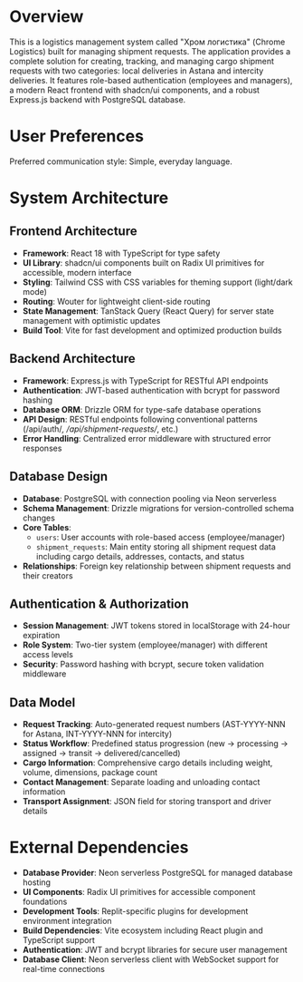 # Overview

This is a logistics management system called "Хром логистика" (Chrome Logistics) built for managing shipment requests. The application provides a complete solution for creating, tracking, and managing cargo shipment requests with two categories: local deliveries in Astana and intercity deliveries. It features role-based authentication (employees and managers), a modern React frontend with shadcn/ui components, and a robust Express.js backend with PostgreSQL database.

# User Preferences

Preferred communication style: Simple, everyday language.

# System Architecture

## Frontend Architecture
- **Framework**: React 18 with TypeScript for type safety
- **UI Library**: shadcn/ui components built on Radix UI primitives for accessible, modern interface
- **Styling**: Tailwind CSS with CSS variables for theming support (light/dark mode)
- **Routing**: Wouter for lightweight client-side routing
- **State Management**: TanStack Query (React Query) for server state management with optimistic updates
- **Build Tool**: Vite for fast development and optimized production builds

## Backend Architecture
- **Framework**: Express.js with TypeScript for RESTful API endpoints
- **Authentication**: JWT-based authentication with bcrypt for password hashing
- **Database ORM**: Drizzle ORM for type-safe database operations
- **API Design**: RESTful endpoints following conventional patterns (/api/auth/*, /api/shipment-requests/*, etc.)
- **Error Handling**: Centralized error middleware with structured error responses

## Database Design
- **Database**: PostgreSQL with connection pooling via Neon serverless
- **Schema Management**: Drizzle migrations for version-controlled schema changes
- **Core Tables**:
  - `users`: User accounts with role-based access (employee/manager)
  - `shipment_requests`: Main entity storing all shipment request data including cargo details, addresses, contacts, and status
- **Relationships**: Foreign key relationship between shipment requests and their creators

## Authentication & Authorization
- **Session Management**: JWT tokens stored in localStorage with 24-hour expiration
- **Role System**: Two-tier system (employee/manager) with different access levels
- **Security**: Password hashing with bcrypt, secure token validation middleware

## Data Model
- **Request Tracking**: Auto-generated request numbers (AST-YYYY-NNN for Astana, INT-YYYY-NNN for intercity)
- **Status Workflow**: Predefined status progression (new → processing → assigned → transit → delivered/cancelled)
- **Cargo Information**: Comprehensive cargo details including weight, volume, dimensions, package count
- **Contact Management**: Separate loading and unloading contact information
- **Transport Assignment**: JSON field for storing transport and driver details

# External Dependencies

- **Database Provider**: Neon serverless PostgreSQL for managed database hosting
- **UI Components**: Radix UI primitives for accessible component foundations
- **Development Tools**: Replit-specific plugins for development environment integration
- **Build Dependencies**: Vite ecosystem including React plugin and TypeScript support
- **Authentication**: JWT and bcrypt libraries for secure user management
- **Database Client**: Neon serverless client with WebSocket support for real-time connections